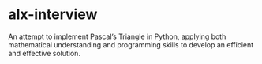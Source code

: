 # alx-interview
An attempt to implement Pascal’s Triangle in Python, applying both mathematical understanding and programming skills to develop an efficient and effective solution.
